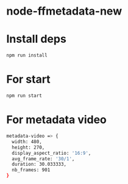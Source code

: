 # node-ffmetadata-new

# Install deps
```
npm run install
```

# For start
```
npm run start
```

# For metadata video
```bash
metadata-video => {
  width: 480,
  height: 270,
  display_aspect_ratio: '16:9',
  avg_frame_rate: '30/1',
  duration: 30.033333,
  nb_frames: 901
}
```